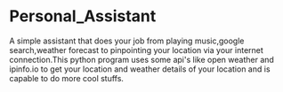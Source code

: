 # Personal_Assistant
A simple assistant that does your job from playing music,google search,weather forecast to pinpointing your location via your internet connection.This python program uses some api's like open weather and ipinfo.io to get your location and weather details of your location and is capable to do more cool stuffs.
